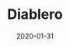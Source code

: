 ---
title: "Diablero"
id: 83300
tagline: ""
status: Canceled
in_production: False
first_air_date: 2018-12-21
last_air_date: 2020-01-31
date: 2020-01-31
number_of_seasons: 2
number_of_episodes: 14
genres:  ['Sci-Fi & Fantasy', 'Mystery']
avg_runtime : 38
creators: ['José Manuel Cravioto', 'Pablo Tébar']
poster_path: "/iWc0wt0tgRQiiSR4QzE4WfMTiF4.jpg"
vote_average: 75
us_rating: ""
summary: "A young priest enlists the help of a demon hunter and a paranormal expert to search for a kidnapped girl in the underworld of Mexico City."
---